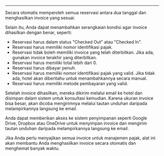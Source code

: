 ---
Secara otomatis memperoleh semua reservasi antara dua tanggal dan menghasilkan invoice yang sesuai.

Selain itu, Anda dapat menambahkan serangkaian kondisi agar invoice dihasilkan dengan benar, seperti:
- Reservasi harus dalam status "Checked Out" atau "Checked In".
- Reservasi harus memiliki nomor identifikasi pajak.
- Reservasi tidak boleh memiliki invoice yang telah diterbitkan. Jika ada, gunakan invoice terakhir yang diterbitkan.
- Reservasi harus memiliki total lebih dari 0.
- Reservasi harus dibayar penuh.
- Reservasi harus memiliki nomor identifikasi pajak yang valid. Jika tidak ada, hotel akan diberitahu untuk menambahkannya secara manual.
- Reservasi harus memiliki metode pembayaran yang valid.

Setelah invoice dihasilkan, mereka dikirim melalui email ke hotel dan disimpan dalam sistem untuk konsultasi kemudian.
Karena ukuran invoice bisa besar, akan dicoba mengirimnya melalui tautan unduhan daripada melampirkannya langsung ke email.

Anda dapat memberikan akses ke sistem penyimpanan seperti Google Drive, Dropbox atau OneDrive untuk menyimpan invoice dan mengirim tautan unduhan daripada melampirkannya langsung ke email.


Jika Anda perlu menyajikan semua invoice untuk manajemen pajak, alat ini akan membantu Anda menghasilkan invoice secara otomatis dan menghemat banyak waktu.
